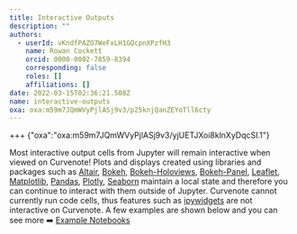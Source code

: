 ```yaml
---
title: Interactive Outputs
description: ""
authors:
  - userId: vKndfPAZO7WeFxLH1GQcpnXPzfH3
    name: Rowan Cockett
    orcid: 0000-0002-7859-8394
    corresponding: false
    roles: []
    affiliations: []
date: 2022-03-15T02:36:21.508Z
name: interactive-outputs
oxa: oxa:m59m7JQmWVyPjlASj9v3/p25knjQanZEYoTll6cty
---
```


+++ {"oxa":"oxa:m59m7JQmWVyPjlASj9v3/yjUETJXoi8klnXyDqcSI.1"}

Most interactive output cells from Jupyter will remain interactive when viewed on Curvenote! Plots and displays created using libraries and packages such as [Altair](https://altair-viz.github.io/), [Bokeh](https://bokeh.org/), [Bokeh-Holoviews](https://holoviews.org/index.html), [Bokeh-Panel](https://panel.holoviz.org/index.html), [Leaflet](https://leafletjs.com/), [Matplotlib](https://matplotlib.org/stable/index.html), [Pandas](https://pandas.pydata.org/pandas-docs/stable/index.html#), [Plotly](https://plotly.com/python/), [Seaborn](http://seaborn.pydata.org/index.html) maintain a local state and therefore you can continue to interact with them outside of Jupyter. Curvenote cannot currently run code cells, thus features such as [ipywidgets](https://ipywidgets.readthedocs.io/en/latest/) are not interactive on Curvenote. A few examples are shown below and you can see more ➡️ [Example Notebooks](https://curvenote.com/@curvenote/example-notebooks)

